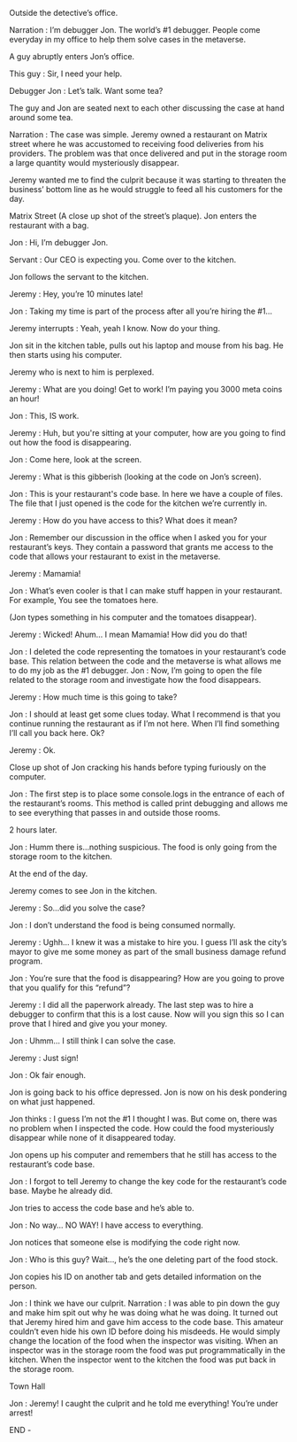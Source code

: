 Outside the detective’s office.

Narration : I’m debugger Jon. The world’s #1 debugger. People come everyday in my office to help them solve cases in the metaverse.

A guy abruptly enters Jon’s office.

This guy : Sir, I need your help.

Debugger Jon : Let’s talk. Want some tea?

The guy and Jon are seated next to each other discussing the case at hand around some tea.

Narration : The case was simple. Jeremy owned a restaurant on Matrix street where he was accustomed to receiving food deliveries from his providers. The problem was that once delivered and put in the storage room a large quantity would mysteriously disappear. 

Jeremy wanted me to find the culprit because it was starting to threaten the business’ bottom line as he would struggle to feed all his customers for the day.

Matrix Street (A close up shot of the street’s plaque).
Jon enters the restaurant with a bag.

Jon : Hi, I’m debugger Jon.

Servant : Our CEO is expecting you. Come over to the kitchen.

Jon follows the servant to the kitchen.

Jeremy : Hey, you’re 10 minutes late!

Jon : Taking my time is part of the process after all you’re hiring the #1…

Jeremy interrupts : Yeah, yeah I know. Now do your thing.

Jon sit in the kitchen table, pulls out his laptop and mouse from his bag. He then starts using his computer.

Jeremy who is next to him is perplexed.

Jeremy : What are you doing! Get to work! I’m paying you 3000 meta coins an hour!

Jon : This, IS work.

Jeremy : Huh, but you're sitting at your computer, how are you going to find out how the food is disappearing.

Jon : Come here, look at the screen.

Jeremy : What is this gibberish (looking at the code on Jon’s screen).

Jon : This is your restaurant's code base. In here we have a couple of files. The file that I just opened is the code for the kitchen we’re currently in. 

Jeremy : How do you have access to this? What does it mean?

Jon : Remember our discussion in the office when I asked you for your restaurant’s keys. They contain a password that grants me access to the code that allows your restaurant to exist in the metaverse.

Jeremy : Mamamia!

Jon : What’s even cooler is that I can make stuff happen in your restaurant. For example, You see the tomatoes here.

(Jon types something in his computer and the tomatoes disappear).

Jeremy : Wicked! Ahum… I mean Mamamia! How did you do that!

Jon : I deleted the code representing the tomatoes in your restaurant’s code base. This relation between the code and the metaverse is what allows me to do my job as the #1 debugger.
Jon : Now, I’m going to open the file related to the storage room and investigate how the food disappears.

Jeremy : How much time is this going to take?

Jon : I should at least get some clues today. What I recommend is that you continue running the restaurant as if I’m not here. When I’ll find something I’ll call you back here. Ok?

Jeremy :  Ok.

Close up shot of Jon cracking his hands before typing furiously on the computer.

Jon : The first step is to place some console.logs in the entrance of each of the restaurant’s rooms. This method is called print debugging and allows me to see everything that passes in and outside those rooms.
 
2 hours later.

Jon : Humm there is…nothing suspicious. The food is only going from the storage room to the kitchen.

At the end of the day.

Jeremy comes to see Jon in the kitchen.

Jeremy : So…did you solve the case?

Jon : I don’t understand the food is being consumed normally.

Jeremy : Ughh… I knew it was a mistake to hire you. I guess I’ll ask the city’s mayor to give me some money as part of the small business damage refund program.

Jon : You’re sure that the food is disappearing? How are you going to prove that you qualify for this “refund”?

Jeremy : I did all the paperwork already. The last step was to hire a debugger to confirm that this is a lost cause. Now will you sign this so I can prove that I hired and give you your money.

Jon : Uhmm… I still think I can solve the case.

Jeremy : Just sign!

Jon : Ok fair enough.

Jon is going back to his office depressed.
Jon is now on his desk pondering on what just happened.

Jon thinks : I guess I’m not the #1 I thought I was. But come on, there was no problem when I inspected the code. How could the food mysteriously disappear while none of it disappeared today.

Jon opens up his computer and remembers that he still has access to the restaurant’s code base.

Jon : I forgot to tell Jeremy to change the key code for the restaurant’s code base. Maybe he already did.

Jon tries to access the code base and he’s able to.

Jon : No way… NO WAY! I have access to everything.

Jon notices that someone else is modifying the code right now.

Jon : Who is this guy? Wait…, he’s the one deleting part of the food stock.

Jon copies his ID on another tab and gets detailed information on the person.

Jon : I think we have our culprit.
Narration : I was able to pin down the guy and make him spit out why he was doing what he was doing. It turned out that Jeremy hired him and gave him access to the code base. This amateur couldn’t even hide his own ID before doing his misdeeds. He would simply change the location of the food when the inspector was visiting. When an inspector was in the storage room the food was put programmatically in the kitchen. When the inspector went to the kitchen the food was put back in the storage room.


Town Hall

Jon : Jeremy! I caught the culprit and he told me everything! You’re under arrest!

END -
